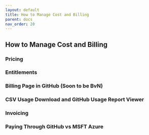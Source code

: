 ```yaml
---
layout: default
title: How to Manage Cost and Billing
parent: docs
nav_order: 20
---
```


## How to Manage Cost and Billing

### Pricing

### Entitlements

### Billing Page in GitHub (Soon to be BvN)

### CSV Usage Download and GitHub Usage Report Viewer

### Invoicing

### Paying Through GitHub vs MSFT Azure
